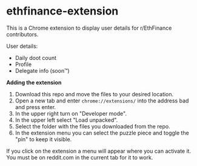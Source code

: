 # ethfinance-extension

This is a Chrome extension to display user details for r/EthFinance contributors.

User details:
- Daily doot count
- Profile
- Delegate info (soon™)


**Adding the extension**

1. Download this repo and move the files to your desired location.
1. Open a new tab and enter `chrome://extensions/` into the address bad and press enter.
1. In the upper right turn on "Developer mode".
1. In the upper left select "Load unpacked".
1. Select the folder with the files you downloaded from the repo.
1. In the extension menu you can select the puzzle piece and toggle the "pin" to keep it visible.

If you click on the extension a menu will appear where you can activate it. You must be on reddit.com in the current tab for it to work.

